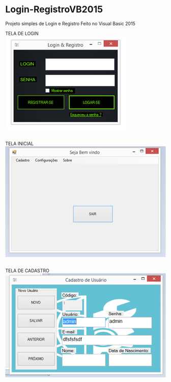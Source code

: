 # Login-RegistroVB2015
Projeto simples de Login e Registro Feito no Visual Basic 2015

TELA DE LOGIN<br>
<img src="https://github.com/8tutors/Login-RegistroVB2015/blob/master/img/01.png">

<br>TELA INICIAL<br>
<img src="https://github.com/8tutors/Login-RegistroVB2015/blob/master/img/02.png">

<br>TELA DE CADASTRO<br>
<img src="https://github.com/8tutors/Login-RegistroVB2015/blob/master/img/03.png">
